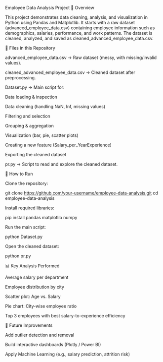 Employee Data Analysis Project
📌 Overview

This project demonstrates data cleaning, analysis, and visualization in Python using Pandas and Matplotlib.
It starts with a raw dataset (advanced_employee_data.csv) containing employee information such as demographics, salaries, performance, and work patterns.
The dataset is cleaned, analyzed, and saved as cleaned_advanced_employee_data.csv.

📂 Files in this Repository

advanced_employee_data.csv → Raw dataset (messy, with missing/invalid values).

cleaned_advanced_employee_data.csv → Cleaned dataset after preprocessing.

Dataset.py → Main script for:

Data loading & inspection

Data cleaning (handling NaN, Inf, missing values)

Filtering and selection

Grouping & aggregation

Visualization (bar, pie, scatter plots)

Creating a new feature (Salary_per_YearExperience)

Exporting the cleaned dataset

pr.py → Script to read and explore the cleaned dataset.

🚀 How to Run

Clone the repository:

git clone https://github.com/your-username/employee-data-analysis.git
cd employee-data-analysis


Install required libraries:

pip install pandas matplotlib numpy


Run the main script:

python Dataset.py


Open the cleaned dataset:

python pr.py

📊 Key Analysis Performed

Average salary per department

Employee distribution by city

Scatter plot: Age vs. Salary

Pie chart: City-wise employee ratio

Top 3 employees with best salary-to-experience efficiency

🔮 Future Improvements

Add outlier detection and removal

Build interactive dashboards (Plotly / Power BI)

Apply Machine Learning (e.g., salary prediction, attrition risk)
